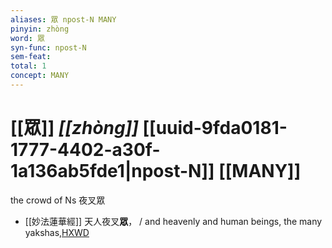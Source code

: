 ```yaml
---
aliases: 眾 npost-N MANY
pinyin: zhòng
word: 眾
syn-func: npost-N
sem-feat: 
total: 1
concept: MANY 
---
```

# [[眾]] *[[zhòng]]*  [[uuid-9fda0181-1777-4402-a30f-1a136ab5fde1|npost-N]] [[MANY]]
the crowd of Ns 夜叉眾
 - [[妙法蓮華經]] 天人夜叉**眾**， / and heavenly and human beings, the many yakshas,[HXWD](https://hxwd.org/textview.html?location=KR6d0001_T_002-0011a.32)